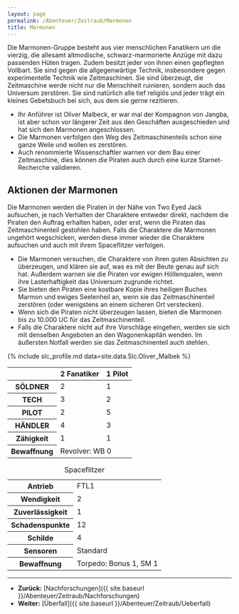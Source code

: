 ```yaml
---
layout: page
permalink: /Abenteuer/Zeitraub/Marmonen
title: Marmonen
---
```




Die Marmonen-Gruppe besteht aus vier menschlichen Fanatikern um die vierzig, die allesamt altmodische, schwarz-marmorierte Anzüge mit dazu passenden Hüten tragen. Zudem besitzt jeder von ihnen einen gepflegten Vollbart. Sie sind gegen die allgegenwärtige Technik, insbesondere gegen experimentelle Technik wie Zeitmaschinen. Sie sind überzeugt, die Zeitmaschine werde nicht nur die Menschheit ruinieren, sondern auch das Universum zerstören. Sie sind natürlich alle tief religiös und jeder trägt ein kleines Gebetsbuch bei sich, aus dem sie gerne rezitieren.

- Ihr Anführer ist Oliver Malbeck, er war mal der Kompagnon von Jangba, ist aber schon vor längerer Zeit aus den Geschäften ausgeschieden und hat sich den Marmonen angeschlossen.
- Die Marmonen verfolgen den Weg des Zeitmaschinenteils schon eine ganze Weile und wollen es zerstören.
- Auch renommierte Wissenschaftler warnen vor dem Bau einer Zeitmaschine, dies können die Piraten auch durch eine kurze Starnet-Recherche validieren.

## Aktionen der Marmonen

Die Marmonen werden die Piraten in der Nähe von Two Eyed Jack aufsuchen, je nach Verhalten der Charaktere entweder direkt, nachdem die Piraten den Auftrag erhalten haben, oder erst, wenn die Piraten das Zeitmaschinenteil gestohlen haben. Falls die Charaktere die Marmonen ungehört wegschicken, werden diese immer wieder die Charaktere aufsuchen und auch mit ihrem Spaceflitzer verfolgen.

- Die Marmonen versuchen, die Charaktere von ihren guten Absichten zu überzeugen, und klären sie auf, was es mit der Beute genau auf sich hat. Außerdem warnen sie die Piraten vor ewigen Höllenqualen, wenn ihre Lasterhaftigkeit das Universum zugrunde richtet.
- Sie bieten den Piraten eine kostbare Kopie ihres heiligen Buches Marmon und ewiges Seelenheil an, wenn sie das Zeitmaschinenteil zerstören (oder wenigstens an einem sicheren Ort verstecken).
- Wenn sich die Piraten nicht überzeugen lassen, bieten die Marmonen bis zu 10.000 UC für das Zeitmaschinenteil.
- Falls die Charaktere nicht auf ihre Vorschläge eingehen, werden sie sich mit denselben Angeboten an den Wagonenkapitän wenden. Im äußersten Notfall werden sie das Zeitmaschinenteil auch stehlen.

{% include slc_profile.md data=site.data.Slc.Oliver_Malbek %}

<table>
<thead>
<tr><th> </th><th>2 Fanatiker</th><th>1 Pilot</th></tr>
</thead>
<tbody>
<tr><th>SÖLDNER</th><td>2</td><td>1</td></tr>
<tr><th>TECH</th><td>3</td><td>2</td></tr>
<tr><th>PILOT</th><td>2</td><td>5</td></tr>
<tr><th>HÄNDLER</th><td>4</td><td>3</td></tr>
<tr><th>Zähigkeit</th><td>1</td><td>1</td></tr>
<tr><th>Bewaffnung</th><td colspan="2">Revolver: WB 0</td></tr>
</tbody>
</table>

<table>
<caption>Spaceflitzer</caption>
<tbody>
<tr><th>Antrieb</th><td>FTL1</td></tr>
<tr><th>Wendigkeit</th><td>2</td></tr>
<tr><th>Zuverlässigkeit</th><td>1</td></tr>
<tr><th>Schadenspunkte</th><td>12</td></tr>
<tr><th>Schilde</th><td>4</td></tr>
<tr><th>Sensoren</th><td>Standard</td></tr>
<tr><th>Bewaffnung</th><td>Torpedo: Bonus 1, SM 1</td></tr>
</tbody>
</table>

***

- **Zurück:** [Nachforschungen]({{ site.baseurl }}/Abenteuer/Zeitraub/Nachforschungen)
- **Weiter:** [Überfall]({{ site.baseurl }}/Abenteuer/Zeitraub/Ueberfall)
